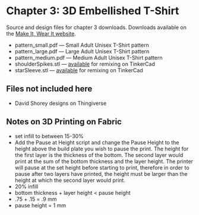 # Chapter 3: 3D Embellished T-Shirt

Source and design files for chapter 3 downloads. Downloads available on the [Make It, Wear It website](https://www.makeitwearitbook.com/#/tshirt/).
* pattern_small.pdf — Small Adult Unisex T-Shirt pattern
* pattern_large.pdf — Large Adult Unisex T-Shirt pattern
* pattern_medium.pdf — Medium Adult Unisex T-Shirt pattern
* shoulderSpikes.stl — [available](https://www.tinkercad.com/things/bimf0fDu62H-shoulderspikes) for remixing on TinkerCad
* starSleeve.stl — [available](https://www.tinkercad.com/things/eBFzzivJaSH-starsleeve) for remixing on TinkerCad

## Files not included here
* David Shorey designs on Thingiverse

## Notes on 3D Printing on Fabric
* set infill to between 15-30%
* Add the Pause at Height script and change the Pause Height to the height above the build plate you wish to pause the print. The height for the first layer is the thickness of the bottom. The second layer would print at the sum of the bottom thickness and the layer height. The printer will pause at the set height before starting to print, therefore in order to pause after two layers have printed, the height must be larger than the height at which the second layer would print.
* 20% infill
* bottom thickness + layer height < pause height
* .75 + .15 = .9 mm
* pause height = 1 mm